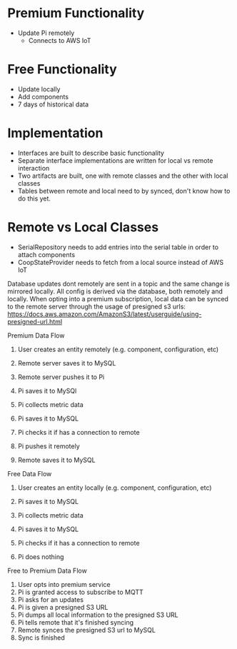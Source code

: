 # Premium Functionality

* Update Pi remotely
    * Connects to AWS IoT


# Free Functionality

* Update locally
* Add components
* 7 days of historical data

# Implementation

- Interfaces are built to describe basic functionality
- Separate interface implementations are written for local vs remote interaction
- Two artifacts are built, one with remote classes and the other with local classes
- Tables between remote and local need to by synced, don't know how to do this yet.

# Remote vs Local Classes

- SerialRepository needs to add entries into the serial table in order to attach components
- CoopStateProvider needs to fetch from a local source instead of AWS IoT

Database updates dont remotely are sent in a topic and the same change is mirrored locally. All config is derived via
the database, both remotely and locally. When opting into a premium subscription, local data can be synced to the remote
server through the usage of presigned s3 urls: https://docs.aws.amazon.com/AmazonS3/latest/userguide/using-presigned-url.html

Premium Data Flow

1. User creates an entity remotely (e.g. component, configuration, etc)
2. Remote server saves it to MySQL
3. Remote server pushes it to Pi
4. Pi saves it to MySQl

1. Pi collects metric data
2. Pi saves it to MySQL
3. Pi checks it if has a connection to remote
4. Pi pushes it remotely
5. Remote saves it to MySQL

Free Data Flow

1. User creates an entity locally (e.g. component, configuration, etc)
2. Pi saves it to MySQL

1. Pi collects metric data
2. Pi saves it to MySQL
3. Pi checks if it has a connection to remote
4. Pi does nothing

Free to Premium Data Flow

1. User opts into premium service
2. Pi is granted access to subscribe to MQTT
3. Pi asks for an updates
4. Pi is given a presigned S3 URL
5. Pi dumps all local information to the presigned S3 URL
6. Pi tells remote that it's finished syncing
7. Remote synces the presigned S3 url to MySQL
8. Sync is finished